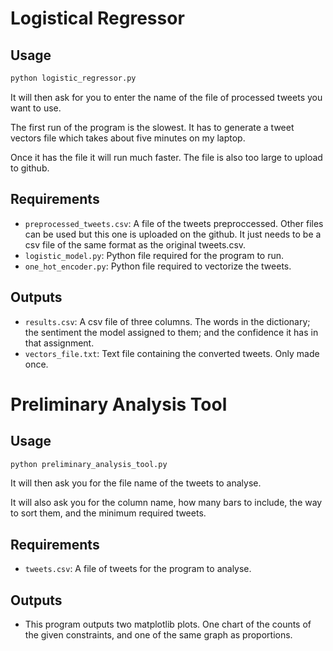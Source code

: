 # Logistical Regressor

## Usage

```bash
python logistic_regressor.py
```

It will then ask for you to enter the name of the file of processed tweets you want to use.

The first run of the program is the slowest. It has to generate a tweet vectors file which takes about five minutes on my laptop. 

Once it has the file it will run much faster. The file is also too large to upload to github.

## Requirements

- ```preprocessed_tweets.csv```: A file of the tweets preproccessed. Other files can be used but this one is uploaded on the github. It just needs to be a csv file of the same format as the original tweets.csv.
- ```logistic_model.py```: Python file required for the program to run.
- ```one_hot_encoder.py```: Python file required to vectorize the tweets.

## Outputs
- ```results.csv```: A csv file of three columns. The words in the dictionary; the sentiment the model assigned to them; and the confidence it has in that assignment.
- ```vectors_file.txt```: Text file containing the converted tweets. Only made once. 

# Preliminary Analysis Tool

## Usage
```bash
python preliminary_analysis_tool.py
```
It will then ask you for the file name of the tweets to analyse. 

It will also ask you for the column name, how many bars to include, the way to sort them, and the minimum required tweets.

## Requirements

- ```tweets.csv```: A file of tweets for the program to analyse. 

## Outputs

- This program outputs two matplotlib plots. One chart of the counts of the given constraints, and one of the same graph as proportions. 
